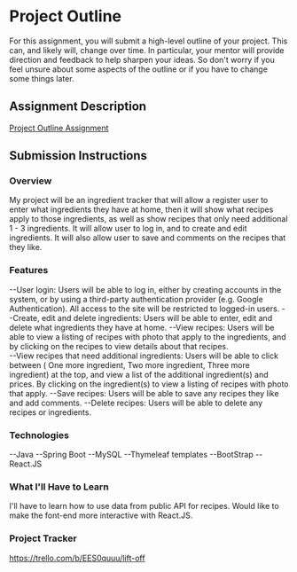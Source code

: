 # Project Outline
For this assignment, you will submit a high-level outline of your project. This can, and likely will, change over time. In particular, your mentor will provide direction and feedback to help sharpen your ideas. So don't worry if you feel unsure about some aspects of the outline or if you have to change some things later.

## Assignment Description
[Project Outline Assignment](https://education.launchcode.org/liftoff/modules/assignments/project-outline)

## Submission Instructions

### Overview
My project will be an ingredient tracker that will allow a register user 
to enter what ingredients they have at home, then it will show what recipes 
apply to those ingredients, as well as show recipes that only need 
additional 1 - 3 ingredients. It will allow user to log in, and to create and edit 
ingredients. It will also allow user to save and comments on the recipes that they like. 

### Features
--User login: Users will be able to log in, either by creating accounts in the system,
or by using a third-party authentication provider (e.g. Google Authentication). 
All access to the site will be restricted to logged-in users.
--Create, edit and delete ingredients: Users will be able to enter, edit and delete what ingredients they have at home.
--View recipes: Users will be able to view a listing of recipes with photo that apply to the ingredients,
and by clicking on the recipes to view details about that recipes.  
--View recipes that need additional ingredients: Users will be able to click between 
( One more ingredient, Two more ingredient,  Three more ingredient) at the top, and view a list 
of the additional ingredient(s) and prices. By clicking on the ingredient(s) to  view a listing of recipes with photo that apply. 
--Save recipes: Users will be able to save any recipes they like and add comments.
--Delete recipes: Users will be able to delete any recipes or ingredients. 

### Technologies
--Java
--Spring Boot
--MySQL
--Thymeleaf templates
--BootStrap
--React.JS

### What I'll Have to Learn
I'll have to learn how to use data from public API for recipes. 
Would like to make the font-end more interactive with React.JS.

### Project Tracker
https://trello.com/b/EES0quuu/lift-off
